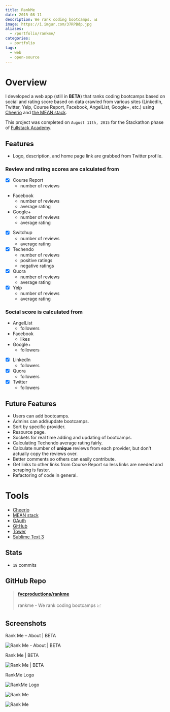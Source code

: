 ```yaml
---
title: RankMe
date: 2015-08-11
description: We rank coding bootcamps. 📊
image: https://i.imgur.com/37RPBdp.jpg
aliases:
  - /portfolio/rankme/
categories:
  - portfolio
tags:
  - web
  - open-source
---
```


# Overview

I developed a web app (still in **BETA**) that ranks coding bootcamps based on social and rating score based on data crawled from various sites (LinkedIn, Twitter, Yelp, Course Report, Facebook, AngelList, Google+, etc.) using [Cheerio](https://github.com/cheeriojs/cheerio "Cheerio") and [the MEAN stack](https://mean.io "MEAN stack").

This project was completed on `August 11th, 2015` for the Stackathon phase of [Fullstack Academy](https://fullstackacademy.com "Fullstack Academy").

## Features

- Logo, description, and home page link are grabbed from Twitter profile.

### **Review and rating scores** are calculated from

- [x] Course Report
  - number of reviews
- Facebook
  - number of reviews
  - average rating
- Google+
  - number of reviews
  - average rating
- [x] Switchup
  - number of reviews
  - average rating
- [x] Techendo
  - number of reviews
  - positive ratings
  - negative ratings
- [x] Quora
  - number of reviews
  - average rating
- [x] Yelp
  - number of reviews
  - average rating

### **Social score** is calculated from

- AngelList
  - followers
- Facebook
  - likes
- Google+
  - followers
- [x] LinkedIn
  - followers
- [x] Quora
  - followers
- [x] Twitter
  - followers

## Future Features

- Users can add bootcamps.
- Admins can add/update bootcamps.
- Sort by specific provider.
- Resource page.
- Sockets for real time adding and updating of bootcamps.
- Calculating Techendo average rating fairly.
- Calculate number of **unique** reviews from each provider, but don't actually copy the reviews over.
- Better comments so others can easily contribute.
- Get links to other links from Course Report so less links are needed and scraping is faster.
- Refactoring of code in general.

# Tools

- [Cheerio](https://github.com/cheeriojs/cheerio "Cheerio")
- [MEAN stack](https://mean.io "MEAN stack")
- [OAuth](https://oauth.net/ "OAuth")
- [GitHub](https://github.com "GitHub")
- [Tower](https://www.git-tower.com/ "Tower")
- [Sublime Text 3](https://www.sublimetext.com/3 "Sublime Text 3")

## Stats

- `18` commits

## GitHub Repo

<blockquote class="embedly-card"><h4><a href="https://github.com/fvcproductions/RankMe">fvcproductions/rankme</a></h4><p>rankme - We rank coding bootcamps 📈</p></blockquote>
<script async src="//cdn.embedly.com/widgets/platform.js" charset="UTF-8"></script>

## Screenshots

Rank Me – About | BETA

![Rank Me - About | BETA](https://lh3.googleusercontent.com/7LHPDhuWsiY_kqwuF0Rj3SvmqQPMaDMnj2lQllF9FridU4XCFMQC-DsHEo68v0kToJmMYIiJWJjJvh15k1h65xcZqfW8I2313Pa_NVubdzFn-bfVJ-CyT1nEiobgEa3pSXFJys-Qg4igmom7Qf9rCuInqaQt6f3YGYmxGeGbOkYnUf4LDuuCFykZcMb21osRgTwe757zg1d_yFCShHAIiYMfyGAQfSxDKeVtWoRu_JYe0cIuV-iKkwq5J1d2ony7Zy5sTw89lTgi-Q-FlUPBTcRyPlEye086l0mIlZzgNtIg1Giz9J6AlPEK_JgPMcyWDgp5jU_WuSRCwg4ytY9em2hpF4mGgwseSH0LK9f1dd_K1KKTbOmW9-WXYdo7b7OSJueisn6DVU88Q640kKU9P0Dbel1IABTOdOGiM2MGVHAeDv9PUdw_BzVTeE-K2A6DpbfFNtySoU8R8fc9N1m3nlDIkeiaC_JtoQNRQBe1Lu8ylFhBANnMv2-mJAfcoaOr17Gr3CsCH12r95E0CmRihXMt00vXeK2sc5zfcUXNdjtMOXL3gvh7CO5oEsYbaaeXif6tcdib0OOOg1AdbYQm2ttljthwmraU71efp43_JOtzHpiMhPtYMenEAYIYRUyf=w271-h220-no "Rank Me – About | BETA")

Rank Me | BETA

![Rank Me | BETA](https://lh3.googleusercontent.com/YlTQNZsBSqepaR50kWsG745iVp8RYntTDIO9uEtFgQ3mIQznTt3tGZ4WijC8GReYBA-1HQ-Oh9BFegJpNFGHaQvK_vfZJ2tNpbtzFxp_AC80Kce5-JqdpuDti84m1VEXJ6cbkO6arjLm9vu_TVNwBlxScR5dAsEXrzDUehvSx-3qql_2ZAPRjs68F2i2eL_x-Hhxb-U9kC19eztxuzWiezyCFjxuohG0MZMc1diGjmTklZOYDQWEwnX0m55Uzz1t72R8xPlNgtplJ4BKFljtF0ZOO0hztjFhUZc1QZ1J4uI8aAys9MjmnVIjhS9Q2ThfkkLnTKnamMMFfb3xc0elJiN49ov6VwrciUIrboLZBWC-b5u5Ayvg6mp95e_pBYa2QxojHlNR92rfjRQaJIoagkIiX2wv90kzZz_5ysvReR7wBR_mIJS4CGpwTgMYNIMgCtkF5exeD2iZQv7kF7zVD2Edx5ZOlvBtbocrJ0SOP8HGBUqNwoR5c7eRQy3XXcsIzHTsSEDVwc8KXZDHc3zHTiQL24mwX19Nh6qxjS4EkN8lnBTfTFjNSfc4B9WTGPzX7Hovde7tpznvGbIxcdTlYDggCIMUp7Nkc2Qi06MLQnTbXyHUIxut8DQIzI8gAEl3=w270-h220-no "Rank Me | BETA")

RankMe Logo

![RankMe Logo](https://lh3.googleusercontent.com/2rXJ5gg-xpJDq0APDbdiErBAjoY6qnuGytx3MbkNTnu-AKrhV8eQxKbVgW_totqvDnYw387KhoSSDE6kVYVgWJ39_qsKlzW_blQ_0SwKqxB8WZUIOXjLskA6ZyDSBWusedH2d1zQE3rZnVIDKh4RP16IcuBVHmqSvQnpMSuVoaRfIIThs697FP7DUob47qAxC01gwD72dO6IPk4JG9IQtDsYmfs4fpb0ZbBlPXCVF0z5B7_OF3zq6YHFURQKOhP-RF4NIm8HGQvbFuqN9H61KbK4AEhydHEOO0vp2tz5uUoabjGjuECuqpQjY6GDk6TNOk2A_NcvzNrTS1sp2i50S6d-bLTAv9Q2bBn93XFHEdnlKhdcGDD1aZWs-SvwpMlwVn5CmPTE03WAGOFsr2ghMrnDUNhmBAjFoYsbOVumlEMlZqPxxUoji3ciZVaoTwCDI-9qtjNa3ceY1TjE7jdfNnIXTGsD3IOMXDgl0e1rM80RF755-vcBo3xhTWBops7mZfhppo20cLS9pp5enK6oco6dHYnKQ4B7cBJ1QXTPDSmKkKERuznc6RsTlUimCnTJFNEQ186sCT7bubgHmqVB0frtp8NIbKY3DFG16_C4iF1k4JBYQs-WuTpuUzSA_gC2=s969-no "RankMe Logo")

![Rank Me](https://lh3.googleusercontent.com/YlTQNZsBSqepaR50kWsG745iVp8RYntTDIO9uEtFgQ3mIQznTt3tGZ4WijC8GReYBA-1HQ-Oh9BFegJpNFGHaQvK_vfZJ2tNpbtzFxp_AC80Kce5-JqdpuDti84m1VEXJ6cbkO6arjLm9vu_TVNwBlxScR5dAsEXrzDUehvSx-3qql_2ZAPRjs68F2i2eL_x-Hhxb-U9kC19eztxuzWiezyCFjxuohG0MZMc1diGjmTklZOYDQWEwnX0m55Uzz1t72R8xPlNgtplJ4BKFljtF0ZOO0hztjFhUZc1QZ1J4uI8aAys9MjmnVIjhS9Q2ThfkkLnTKnamMMFfb3xc0elJiN49ov6VwrciUIrboLZBWC-b5u5Ayvg6mp95e_pBYa2QxojHlNR92rfjRQaJIoagkIiX2wv90kzZz_5ysvReR7wBR_mIJS4CGpwTgMYNIMgCtkF5exeD2iZQv7kF7zVD2Edx5ZOlvBtbocrJ0SOP8HGBUqNwoR5c7eRQy3XXcsIzHTsSEDVwc8KXZDHc3zHTiQL24mwX19Nh6qxjS4EkN8lnBTfTFjNSfc4B9WTGPzX7Hovde7tpznvGbIxcdTlYDggCIMUp7Nkc2Qi06MLQnTbXyHUIxut8DQIzI8gAEl3=w1143-h932-no)

![Rank Me](https://lh3.googleusercontent.com/5FDs0Ezjb51qlt0xMghaGybMMXy8ylSySENO8Aa74trr01jUFAyzN8d2hSTMJOmfRJe6Cc-WP1fDvKbmFkgRAwTDtu4N9ThyqnPP5kLQPSdh_HuVDaj-3yo20e3WntEIC-jcnVgYchUB2OewqKKG31cOmLSjkQl7nK2dykXaWmbGyvnYJiaRJIX14Zkp-NL4WAvaOm_dw8sNwmqqO3H1pKJI0IgHZ4m2PDhUoWQnP9ThL7JuczRDAu-EXeA9rSYz3xISMc18t-Sr-3lcThfzAc_Qr5BRHM-kWnCXqfks83d7zkzaZTXN2q9sKehvQAksDNVbtlEreuH3kM6oL20yF0khgsKZDDoeZSF5EPqDvkVkunOQfL7OkhWimfIw1QH3w0ElLKUNAmiRS_4PAWbwrG97J_fenfW5Oyjg-6gTwGYkwU9yfOKtgbcKLojrQx7birGNn7LzhMtJ8cs2tPaO50ENpmHNz9AGwBmB5MW2M9L_C3oP13MBoJs1Me5DVGgMUE95zLOvyn_d8Rcq2zYlvottR7rsyKIrdcQhOvi5SzH_eutipvvaLAmEf4oJVH5EMmL7SRTM6F4h5C4NiZPyjmxxk_qNGSzV_L4PkAghJMvQ8_UJcJApOHSB_3lntSIk=w163-h220-no)
